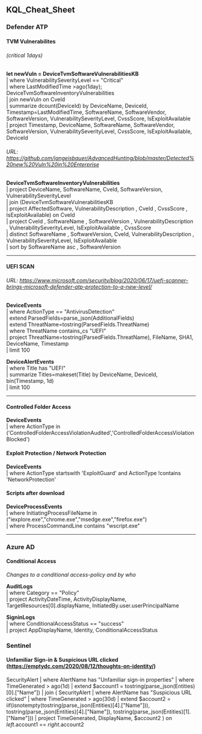 ## KQL_Cheat_Sheet

### Defender ATP

#### TVM Vulnerabilites

###### (critical 1days) 
**let newVuln = DeviceTvmSoftwareVulnerabilitiesKB**  
| where VulnerabilitySeverityLevel == "Critical"  
| where LastModifiedTime >ago(1day); DeviceTvmSoftwareInventoryVulnerabilities   
| join newVuln on CveId  
| summarize dcount(DeviceId) by DeviceName, DeviceId, Timestamp=LastModifiedTime, SoftwareName, SoftwareVendor, SoftwareVersion, VulnerabilitySeverityLevel, CvssScore, IsExploitAvailable  
| project Timestamp, DeviceName, SoftwareName, SoftwareVendor, SoftwareVersion, VulnerabilitySeverityLevel, CvssScore, IsExploitAvailable, DeviceId

###### URL: https://github.com/jangeisbauer/AdvancedHunting/blob/master/Detected%20new%20Vuln%20in%20Enterprise   
  
**DeviceTvmSoftwareInventoryVulnerabilities**  
| project  DeviceName, SoftwareName, CveId, SoftwareVersion, VulnerabilitySeverityLevel   
| join (DeviceTvmSoftwareVulnerabilitiesKB  
| project AffectedSoftware, VulnerabilityDescription , CveId , CvssScore , IsExploitAvailable) on CveId   
| project CveId , SoftwareName , SoftwareVersion , VulnerabilityDescription , VulnerabilitySeverityLevel, IsExploitAvailable , CvssScore   
| distinct SoftwareName , SoftwareVersion, CveId, VulnerabilityDescription , VulnerabilitySeverityLevel, IsExploitAvailable    
| sort by SoftwareName asc , SoftwareVersion  
____  
#### UEFI SCAN  
###### URL: https://www.microsoft.com/security/blog/2020/06/17/uefi-scanner-brings-microsoft-defender-atp-protection-to-a-new-level/

**DeviceEvents**  
| where ActionType == "AntivirusDetection"  
| extend ParsedFields=parse_json(AdditionalFields)  
| extend ThreatName=tostring(ParsedFields.ThreatName)  
| where ThreatName contains_cs "UEFI"  
| project ThreatName=tostring(ParsedFields.ThreatName), FileName, SHA1, DeviceName, Timestamp  
| limit 100  

**DeviceAlertEvents**  
| where Title has "UEFI"  
| summarize Titles=makeset(Title) by DeviceName, DeviceId, bin(Timestamp, 1d)  
| limit 100  

_____

#### Controlled Folder Access  
**DeviceEvents**  
| where ActionType in ('ControlledFolderAccessViolationAudited','ControlledFolderAccessViolationBlocked')

#### Exploit Protection / Network Protection  
**DeviceEvents**  
| where ActionType startswith 'ExploitGuard' and ActionType !contains 'NetworkProtection'

#### Scripts after download  
**DeviceProcessEvents**  
| where InitiatingProcessFileName in ("iexplore.exe","chrome.exe","msedge.exe","firefox.exe")  
| where ProcessCommandLine contains "wscript.exe"  

____  
### Azure AD

#### Conditional Access
  
*Changes to a conditional access-policy and by who*

**AuditLogs**  
| where Category == "Policy"  
| project  ActivityDateTime, ActivityDisplayName, TargetResources[0].displayName, InitiatedBy.user.userPrincipalName  

**SigninLogs**  
| where ConditionalAccessStatus == "success"  
| project AppDisplayName, Identity, ConditionalAccessStatus    

### Sentinel

#### Unfamiliar Sign-in & Suspicious URL clicked (https://emptydc.com/2020/08/12/thoughts-on-identity/)

SecurityAlert
| where AlertName has "Unfamiliar sign-in properties"
| where TimeGenerated > ago(1d)
| extend $account1 = tostring(parse_json(Entities)[0].["Name"])
| join (
SecurityAlert
| where AlertName has "Suspicious URL clicked"
| where TimeGenerated > ago(30d)
| extend $account2 = iif(isnotempty(tostring(parse_json(Entities)[4].["Name"])), tostring(parse_json(Entities)[4].["Name"]), tostring(parse_json(Entities)[1].["Name"]))
| project TimeGenerated, DisplayName, $account2
) on $left.$account1 == $right.$account2
